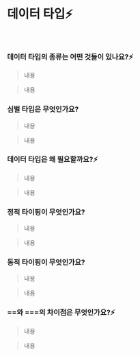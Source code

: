 # 데이터 타입⚡️

<br/>

### 데이터 타입의 종류는 어떤 것들이 있나요?⚡️

> 내용

> 내용

### 심벌 타입은 무엇인가요?

> 내용

> 내용

### 데이터 타입은 왜 필요할까요?⚡️

> 내용

> 내용

### 정적 타이핑이 무엇인가요?

> 내용

> 내용

### 동적 타이핑이 무엇인가요?

> 내용

> 내용

### ==와 ===의 차이점은 무엇인가요?⚡️

> 내용

> 내용
